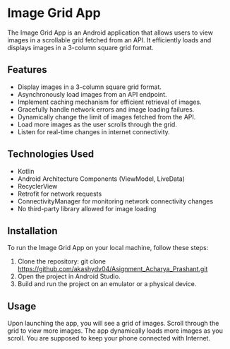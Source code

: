 # Image Grid App

The Image Grid App is an Android application that allows users to view images in a scrollable grid fetched from an API. It efficiently loads and displays images in a 3-column square grid format.

## Features
- Display images in a 3-column square grid format.
- Asynchronously load images from an API endpoint.
- Implement caching mechanism for efficient retrieval of images.
- Gracefully handle network errors and image loading failures.
- Dynamically change the limit of images fetched from the API.
- Load more images as the user scrolls through the grid.
- Listen for real-time changes in internet connectivity.

## Technologies Used
- Kotlin
- Android Architecture Components (ViewModel, LiveData)
- RecyclerView
- Retrofit for network requests
- ConnectivityManager for monitoring network connectivity changes
- No third-party library allowed for image loading

## Installation
To run the Image Grid App on your local machine, follow these steps:

1. Clone the repository:
git clone https://github.com/akashydv04/Asignment_Acharya_Prashant.git
2. Open the project in Android Studio.
3. Build and run the project on an emulator or a physical device.
## Usage
Upon launching the app, you will see a grid of images. Scroll through the grid to view more images. The app dynamically loads more images as you scroll. You are supposed to keep your phone connected with Internet.
